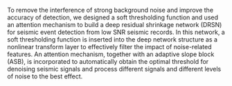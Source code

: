 To remove the interference of strong background noise and improve the accuracy of detection, we designed a soft thresholding function and used an attention mechanism to build a deep residual shrinkage network (DRSN) for seismic event detection from low SNR seismic records. In this network, a soft thresholding function is inserted into the deep network structure as a nonlinear transform layer to effectively filter the impact of noise-related features. An attention mechanism, together with an adaptive slope block (ASB), is incorporated to automatically obtain the optimal threshold for denoising seismic signals and process different signals and different levels of noise to the best effect.

